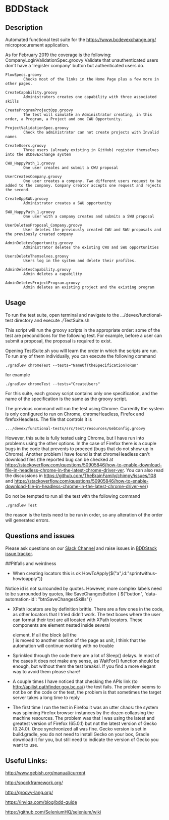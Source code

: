 # BDDStack

## Description

Automated functional test suite for the https://www.bcdevexchange.org/ microprocurement application. 

As for February 2019 the coverage is the following:
	CompanyLoginValidationSpec.groovy
			Validate that unauthenticated users don't have a 'register company' button but authenticated users do.

	FlowSpecs.groovy
			Checks most of the links in the Home Page plus a few more in other pages.

	CreateCapability.groovy
			Administrators creates one capability with three associated skills

	CreateProgramProjectOpp.groovy
			The test will simulate an Administrator creating, in this order, a Program, a Project and one CWU Opportunity.

	ProjectValidationSpec.groovy
			Check the administrator can not create projects with Invalid names
	
	CreateUsers.groovy
			Three users (already existing in GitHub) register themselves into the BCDevExchange system

	CWU_HappyPath_1.groovy
			One user creates and submit a CWU proposal	

	UserCreatesCompany.groovy
			One user creates a company. Two different users request to be added to the company. Company creator accepts one request and rejects the second.

	CreateOppSWU.groovy
			Administrator creates a SWU opportunity

	SWU_HappyPath_1.groovy
			One user with a company creates and submits a SWU proposal

	UserDeletesProposal_Company.groovy
			User deletes the previously created CWU and SWU proposals and the previously created company
	
	AdminDeletesOpportunity.groovy
			Administrator deletes the existing CWU and SWU opportunities
	
	UsersDeleteThemselves.groovy
			Users log in the system and delete their profiles.

	AdminDeletesCapability.groovy
			Admin deletes a capability
	
	AdminDeletesProjectProgram.groovy
			Admin deletes an existing project and the existing program



## Usage
To run the test suite, open terminal and navigate to the .../devex/functional-test directory and execute
	./TestSuite.sh

This script will run the groovy scripts in the appropriate order: some of the test are preconditions for the following test. For example, before a user can submit a proposal, the proposal is required to exist.

Opening TestSuite.sh you wIll learn the order in which the scripts are run. To run any of them individually, you can execute the following command

	./gradlew chromeTest --tests="NameOfTtheSpecificationToRun"

for example

	./gradlew chromeTest --tests="CreateUsers"

For this suite, each groovy script contains only one specification, and the name of the specification is the same as the groovy script.

The previous command will run the test using Chrome. Currently the system is only configured to run on Chrome, chromeHeadless, Firefox and firefoxHeadless. The file that controls it is

	⁨.../devex⁩/functional-tests⁩/src⁩/test⁩/resources/GebConfig.groovy

However, this suite is fully tested using Chrome, but I have run into problems using the other options. In the case of Firefox there is a couple bugs in the code that prevents to proceed (bugs that do not show up in Chrome). Another problem i have found is that chromeHeadless can't download files (the reported bug can be checked at https://stackoverflow.com/questions/50905846/how-to-enable-download-file-in-headless-chrome-in-the-latest-chrome-driver-ver. You can also read the discussions  in https://github.com/TheBrainFamily/chimpy/issues/108 and https://stackoverflow.com/questions/50905846/how-to-enable-download-file-in-headless-chrome-in-the-latest-chrome-driver-ver)

Do not be tempted to run all the test with the following command

    ./gradlew Test

the reason is the tests need to be run in order, so any alteration of the order will generated errors.


## Questions and issues

Please ask questions on our [Slack Channel][slack_channel] and raise issues in [BDDStack issue tracker][issue_tracker].


##Pitfalls and weirdness

- When creating locators this is ok
	HowToApply{$("a",id:"sprintwithus-howtoapply")}

Notice id is not surrounded by quotes. However, more complex labels need to be surrounded by quotes, like
	SaveChangesButton { $("button", 'data-automation-id': "btnSaveChangesSkills")}


- XPath locators are by definition brittle. There are a few ones in the code, as other locators that I tried didn’t work. The text boxes where the user can format their text are all located with XPath locators.
These components are <Iframes> element nested inside several <div> element. If all the block (all the <div>) is moved  to another section of the page as unit, I think that the automation will continue working with no trouble


- Sprinkled through the code there are a lot of Sleep() delays. In most of the cases it does not make any sense, as WaitFor{} function should be enough, but without them the test breaks!. If you find a more elegant way to avoid them please share!


- A couple times I have noticed that checking the APIs link (to http://apilist.pathfinder.gov.bc.ca/) the test fails. The problem seems to not be on the code or the test, the problem is that sometimes the target server takes a long time to reply


- The first time I run the test in Firefox it was an utter chaos: the system was spinning Firefox browser instances by the dozen collapsing the machine resources. The problem was that I was using the latest and greatest version of Firefox (65.0.1) but not the latest version of Gecko (0.24.0). Once synchronized all was fine. 
Gecko version is set in build.gradle, you do not need to install Gecko on your box, Gradle download it for you, but still need to indicate the version of Gecko you want to use.




## Useful Links:

<http://www.gebish.org/manual/current>

<http://spockframework.org/>

<http://groovy-lang.org/>

<https://inviqa.com/blog/bdd-guide>

<https://github.com/SeleniumHQ/selenium/wiki>


[navunit]: https://github.com/bcgov/navUnit
[dockerfile]: https://github.com/BCDevOps/openshift-tools/blob/master/provisioning/jenkins-slaves/bddstack/Dockerfile
[issue_tracker]: https://github.com/rstens/BDDStack/issues
[slack_channel]: https://devopspathfinder.slack.com/messages/C7J72K1MG
